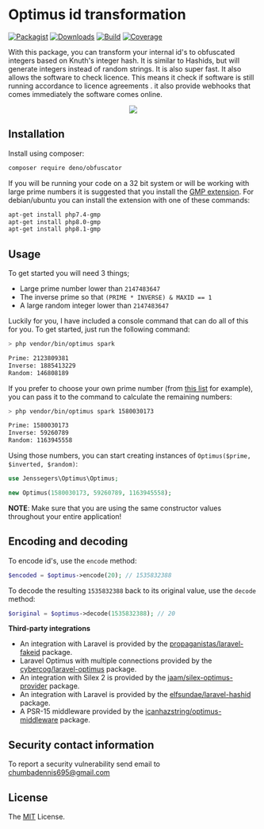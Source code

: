 # Optimus id transformation

[![Packagist](https://badgen.net/packagist/v/jenssegers/optimus)](https://packagist.org/packages/deno/obfuscator)
[![Downloads](https://badgen.net/packagist/dt/jenssegers/optimus)](https://packagist.org/packages/deno/obfuscator/stats)
[![Build](https://github.com/jenssegers/optimus/workflows/tests/badge.svg)](https://github.com/deno/obfuscator/actions) 
[![Coverage](http://img.shields.io/coveralls/jenssegers/optimus.svg)](https://coveralls.io/r/deno/obfuscator?branch=master)

With this package, you can transform your internal id's to obfuscated integers based on Knuth's integer hash. It is similar to Hashids, but will generate integers instead of random strings. It is also super fast.
It also allows the software to check licence. This means it check if software is still running accordance to licence agreements . it also provide webhooks that comes immediately the software comes online.

<p align="center">
<img src="https://jenssegers.com/static/media/optimus.png">
</p>

## Installation

Install using composer:

```bash
composer require deno/obfuscator
```

If you will be running your code on a 32 bit system or will be working with large prime numbers it is suggested that you install the [GMP extension](http://php.net/manual/en/book.gmp.php). 
For debian/ubuntu you can install the extension with one of these commands:

```bash
apt-get install php7.4-gmp
apt-get install php8.0-gmp
apt-get install php8.1-gmp
```

## Usage

To get started you will need 3 things;

 - Large prime number lower than `2147483647`
 - The inverse prime so that `(PRIME * INVERSE) & MAXID == 1`
 - A large random integer lower than `2147483647`

Luckily for you, I have included a console command that can do all of this for you. To get started, just run the following command:

```bash
> php vendor/bin/optimus spark

Prime: 2123809381
Inverse: 1885413229
Random: 146808189
```

If you prefer to choose your own prime number (from [this list](http://primes.utm.edu/lists/small/millions/) for example), you can pass it to the command to calculate the remaining numbers:

```bash
> php vendor/bin/optimus spark 1580030173

Prime: 1580030173
Inverse: 59260789
Random: 1163945558
```

Using those numbers, you can start creating instances of `Optimus($prime, $inverted, $random)`:

```php
use Jenssegers\Optimus\Optimus;

new Optimus(1580030173, 59260789, 1163945558);
```

**NOTE**: Make sure that you are using the same constructor values throughout your entire application!

## Encoding and decoding

To encode id's, use the `encode` method:

```php
$encoded = $optimus->encode(20); // 1535832388
```

To decode the resulting `1535832388` back to its original value, use the `decode` method:

```php
$original = $optimus->decode(1535832388); // 20
```

**Third-party integrations**

* An integration with Laravel is provided by the [propaganistas/laravel-fakeid](https://packagist.org/packages/propaganistas/laravel-fakeid) package.
* Laravel Optimus with multiple connections provided by the [cybercog/laravel-optimus](https://github.com/cybercog/laravel-optimus) package.
* An integration with Silex 2 is provided by the [jaam/silex-optimus-provider](https://packagist.org/packages/jaam/silex-optimus-provider) package.
* An integration with Laravel is provided by the [elfsundae/laravel-hashid](https://github.com/ElfSundae/laravel-hashid) package.
* A PSR-15 middleware provided by the [icanhazstring/optimus-middleware](https://github.com/icanhazstring/optimus-middleware) package.

## Security contact information

To report a security vulnerability send email to chumbadennis695@gmail.com

## License

The [MIT](https://opensource.org/licenses/MIT) License.

